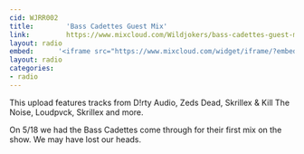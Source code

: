 ```yaml
---
cid: WJRR002
title:        'Bass Cadettes Guest Mix'
link:         https://www.mixcloud.com/Wildjokers/bass-cadettes-guest-mix-5-18-14/
layout: radio
embed:		'<iframe src="https://www.mixcloud.com/widget/iframe/?embed_type=widget_standard&amp;embed_uuid=e975b443-42b3-442e-8aac-516dd873e2b3&amp;feed=https%3A%2F%2Fwww.mixcloud.com%2FWildjokers%2Fbass-cadettes-guest-mix-5-18-14%2F&amp;hide_cover=1&amp;hide_tracklist=1&amp;replace=0" width="100%" frameborder="0" height="180"></iframe>'
layout: radio
categories:
- radio
---
```


This upload features tracks from D!rty Audio, Zeds Dead, Skrillex & Kill The Noise, Loudpvck, Skrillex and more.

On 5/18 we had the Bass Cadettes come through for their first mix on the show.  We may have lost our heads.